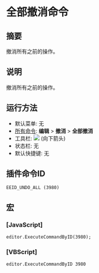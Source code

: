 # 全部撤消命令

## 摘要

撤消所有之前的操作。

## 说明

撤消所有之前的操作。

## 运行方法

- 默认菜单: 无
- [所有命令](../tools/all_commands): **编辑** \> **撤消** \> **全部撤消**
- 工具栏: ![](../../images/editundo..png) (向下箭头)
- 状态栏: 无
- 默认快捷键: 无

## 插件命令ID

```
EEID_UNDO_ALL (3980)
```

## 宏

### \[JavaScript\]

```
editor.ExecuteCommandByID(3980);
```

### \[VBScript\]

```
editor.ExecuteCommandByID 3980
```
